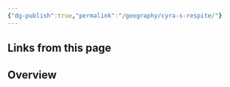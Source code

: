 ```yaml
---
{"dg-publish":true,"permalink":"/geography/cyra-s-respite/"}
---
```


## Links from this page
## Overview
